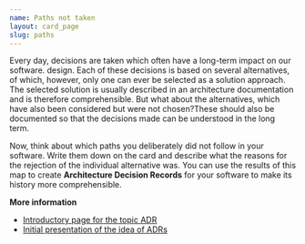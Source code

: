 ```yaml
---
name: Paths not taken
layout: card_page
slug: paths
---
```


Every day, decisions are taken which often have a long-term impact on our software.
design. Each of these decisions is based on several alternatives, of which, however, only one can ever be selected as a solution approach.
The selected solution is usually described in an architecture documentation and is therefore comprehensible. But what about the alternatives, which have also been considered but were not chosen?These should also be documented so that the decisions made can be understood in the long term.


Now, think about which paths you deliberately did not follow in your software.
Write them down on the card and describe what the reasons for the rejection of the individual alternative was. You can use the results of this map to create **Architecture Decision Records** for your software to make its history more comprehensible.

**More information**

* [Introductory page for the topic ADR](https://adr.github.io/)
* [Initial presentation of the idea of ADRs](http://thinkrelevance.com/blog/2011/11/15/documenting-architecture-decisions)